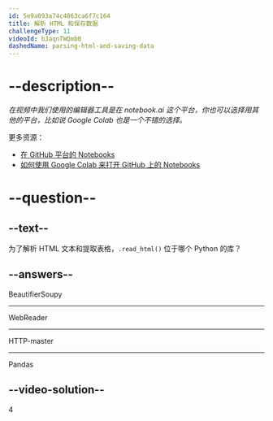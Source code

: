 ```yaml
---
id: 5e9a093a74c4063ca6f7c164
title: 解析 HTML 和保存数据
challengeType: 11
videoId: bJaqnTWQmb0
dashedName: parsing-html-and-saving-data
---
```


# --description--

*在视频中我们使用的编辑器工具是在 notebook.ai 这个平台，你也可以选择用其他的平台，比如说 Google Colab 也是一个不错的选择。*

更多资源：

-   [在 GitHub 平台的 Notebooks](https://github.com/ine-rmotr-curriculum/RDP-Reading-Data-with-Python-and-Pandas/tree/master/unit-1-reading-data-with-python-and-pandas/lesson-17-reading-html-tables/files)
-   [如何使用 Google Colab 来打开 GitHub 上的 Notebooks](https://colab.research.google.com/github/googlecolab/colabtools/blob/master/notebooks/colab-github-demo.ipynb)

# --question--

## --text--

为了解析 HTML 文本和提取表格，`.read_html()` 位于哪个 Python 的库？

## --answers--

BeautifierSoupy

---

WebReader

---

HTTP-master

---

Pandas

## --video-solution--

4

